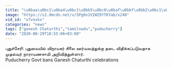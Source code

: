 ```yaml
---
title: "\u0baa\u0bc1\u0ba4\u0bc1\u0bb5\u0bc8\u0baf\u0bbf\u0bb2\u0bc1\u0bae\u0bcd \u0bb5\u0bbf\u0ba8\u0bbe\u0baf\u0b95\u0bb0\u0bcd \u0b9a\u0bbf\u0bb2\u0bc8 \u0b8a\u0bb0\u0bcd\u0bb5\u0bb2\u0ba4\u0bcd\u0ba4\u0bc1\u0b95\u0bcd\u0b95\u0bc1 \u0ba4\u0b9f\u0bc8 - \u0bae\u0bc1\u0ba4\u0bb2\u0bcd\u0bb5\u0bb0\u0bcd \u0ba8\u0bbe\u0bb0\u0bbe\u0baf\u0ba3\u0b9a\u0bbe\u0bae\u0bbf"
image: "https://s2.dmcdn.net/v/SPg6n1VIWZ9YTKYab/x240"
vid_id: "x7voskx"
categories: "news"
tags: ["ganesh Chaturthi","tamilnadu","puducherry"]
date: "2020-08-29T18:55:06+03:00"
---
```

புதுச்சேரி: புதுவையில் விநாயகர் சிலை ஊர்வலத்துக்கு தடை விதிக்கப்படுவதாக முதல்வர் நாராயணசாமி அறிவித்துள்ளார்.  <br>Puducherry Govt bans Ganesh Chaturthi celebrations  <br>

